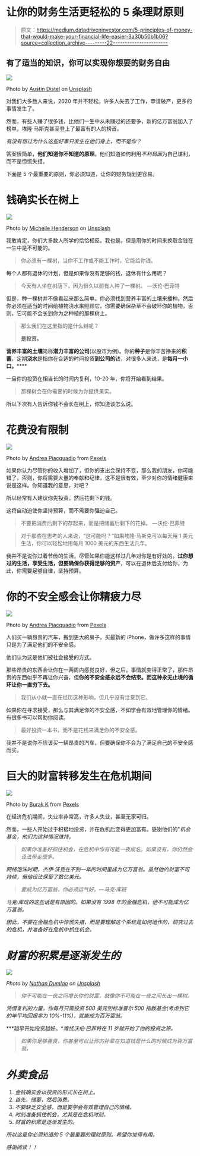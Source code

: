 # 让你的财务生活更轻松的 5 条理财原则

> 原文：<https://medium.datadriveninvestor.com/5-principles-of-money-that-would-make-your-financial-life-easier-3a30b50b1b06?source=collection_archive---------22----------------------->

## 有了适当的知识，你可以实现你想要的财务自由

![](img/5b1909c371c29aabe85f26224ab24b0c.png)

Photo by [Austin Distel](https://unsplash.com/@austindistel?utm_source=medium&utm_medium=referral) on [Unsplash](https://unsplash.com?utm_source=medium&utm_medium=referral)

对我们大多数人来说，2020 年并不轻松。许多人失去了工作，申请破产，更多的事情发生了。

然而，有些人赚了很多钱，比他们一生中从未赚过的还要多，新的亿万富翁加入了榜单，埃隆·马斯克甚至登上了最富有的人的榜首。

*有没有想过为什么这些好事只发生在他们身上，而不是你？*

答案很简单，**他们知道你不知道的原理**。他们知道如何利用*不利局面*为自己谋利，而不是惊慌失措。

下面是 5 个最重要的原则，你必须知道，让你的财务规划更容易。

# 钱确实长在树上

![](img/e336674edea975d2c580ba9ff223d9a5.png)

Photo by [Micheile Henderson](https://unsplash.com/@micheile?utm_source=medium&utm_medium=referral) on [Unsplash](https://unsplash.com?utm_source=medium&utm_medium=referral)

我敢肯定，你们大多数人所学的恰恰相反。我也是。但是用你的时间来换取金钱在一生中是不可能的。

> 你必须有一棵树，当你不工作或不能工作时，它能给你钱。

每个人都有退休的计划，但是如果你没有足够的钱，退休有什么用呢？

> 今天有人坐在树荫下，因为很久以前有人种了一棵树。
> —沃伦·巴菲特

但是，种一棵树并不像看起来那么简单。你必须找到营养丰富的土壤来播种。然后你必须在适当的时间给植物浇水来照顾它。你需要确保杂草不会破坏你的植物，否则，它可能不会长到你为之种植的那棵树上。

> 那么我们在这里指的是什么树呢？
> 
> **是投资。**

**营养丰富的土壤**简称**潜力丰富的公司**(以股市为例)。你的**种子**是你辛苦挣来的**积蓄**，定期**浇水**是指你在合适的时间投资**到公司的**钱，对很多人来说，是**每月一小口。******

一旦你的投资在相当长的时间内复利，10-20 年，你将开始看到结果。

> 那棵树会在你需要的时候为你提供果实。

所以下次有人告诉你钱不会长在树上，你知道该怎么说。

# 花费没有限制

![](img/417e0e3fc2b2473eca32aa06790db2db.png)

Photo by [Andrea Piacquadio](https://www.pexels.com/@olly?utm_content=attributionCopyText&utm_medium=referral&utm_source=pexels) from [Pexels](https://www.pexels.com/photo/happy-woman-shopping-online-at-home-3769747/?utm_content=attributionCopyText&utm_medium=referral&utm_source=pexels)

如果你认为尽管你的收入增加了，但你的支出会保持不变，那么我的朋友，你可能错了，否则，你将需要大量的奉献和纪律，这不是很有效，至少对你的情绪健康来说是这样。你知道我的意思，对吧？

所以经常有人建议你先投资，然后花剩下的钱。

这将自动迫使你坚持预算，而不需要你强迫自己。

> 不要把消费后剩下的存起来，而是把储蓄后剩下的花掉。
> —沃伦·巴菲特

> 对于那些在思考的人来说，“这可能吗？”如果埃隆·马斯克可以每天用 1 美元生活，你可以轻松地用每月 1000 美元的东西生活几年。

我并不是说你过着节俭的生活，尽管如果你能这样过几年对你是有好处的。**过你想过的生活，享受生活，但要确保你获得足够的资产**，可以在退休后支付给你，为此，你需要足够自律，坚持预算。

# 你的不安全感会让你精疲力尽

![](img/2185cacdd75b8024bf030395c7d87845.png)

Photo by [Andrea Piacquadio](https://www.pexels.com/@olly?utm_content=attributionCopyText&utm_medium=referral&utm_source=pexels) from [Pexels](https://www.pexels.com/photo/woman-holding-black-wallet-3768145/?utm_content=attributionCopyText&utm_medium=referral&utm_source=pexels)

人们买一辆昂贵的汽车，搬到更大的房子，买最新的 iPhone，做许多这样的事情只是为了满足他们的不安全感。

他们认为这是他们被社会接受的方式。

那些昂贵的东西会让你在一两周内感觉良好，但之后，事情就变得正常了，那件昂贵的东西似乎不再让你兴奋，但**你的不安全感永远不会结束。而这种永无止境的循环让你一直穷下去。**

> 我们从小就一直在经历这种影响，但几乎没有注意到它。

如果你在寻求接受，那么与其满足你的不安全感，不如学会有效地管理你的情绪。有很多书可以帮助你阅读。

> 最好投资一本书，而不是花钱来满足你的不安全感。

我并不是说你不应该买一辆昂贵的汽车，但要确保你不会为了满足自己的不安全感而买。

# 巨大的财富转移发生在危机期间

![](img/6748bf67f23a2173dd11398d52a66480.png)

Photo by [Burak K](https://www.pexels.com/@weekendplayer?utm_content=attributionCopyText&utm_medium=referral&utm_source=pexels) from [Pexels](https://www.pexels.com/photo/space-grey-ipad-air-with-graph-on-brown-wooden-table-187041/?utm_content=attributionCopyText&utm_medium=referral&utm_source=pexels)

在经济危机期间，失业率非常高，许多人失业，甚至无家可归。

然而，一些人开始过于积极地投资，并在危机后变得更加富有。感谢他们的"*机会基金，他们为这种情况维持。*

> *如果你准备好抓住机会，在危机中你有可能一夜成名。如果没有，你仍然会设法带走很多。*

*网络泡沫时期，杰伊·沃克在不到一年的时间里成为亿万富翁。虽然他的财富不可持续，但他设法保留了数亿美元。*

> *要成为亿万富翁，你必须运气好。—马克·库班*

*马克·库班的这些话是有原因的。如果没有 1998 年的金融危机，他不可能成为亿万富翁。*

*因此，不要在金融危机中惊慌失措，而是要理解这个系统是如何运作的，研究过去的危机，并准备好在危机中抓住机会。*

# *财富的积累是逐渐发生的*

*![](img/88fb5252cae397c3a0e6e1c7c3ead97c.png)*

*Photo by [Nathan Dumlao](https://unsplash.com/@nate_dumlao?utm_source=medium&utm_medium=referral) on [Unsplash](https://unsplash.com?utm_source=medium&utm_medium=referral)*

> *你不可能在一夜之间增长你的财富，就像你不可能在一夜之间长出一棵树。*

*凭借复利的力量，你每月只需投资 500 美元到标准普尔 500 指数基金(考虑到它的年平均回报率为 10%-11%)，就能成为百万富翁。*

***越早开始投资越好。**难怪沃伦·巴菲特在 11 岁就开始了他的投资之旅。*

> *如果你足够善良，你甚至可以让你的孙辈在知道钱是什么的时候成为百万富翁。*

# *外卖食品*

1.  *金钱确实会以投资的形式长在树上。*
2.  *首先，储蓄，然后消费。*
3.  *不要缺乏安全感，而是要学会有效管理自己的情绪。*
4.  *时刻准备抓住机会，尤其是在危机时刻。*
5.  *财富的积累是逐渐发生的。*

*所以这是你必须知道的 5 个最重要的理财原则。希望你觉得有用。*

*感谢阅读！！*